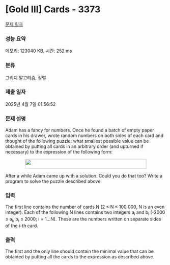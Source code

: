 # [Gold III] Cards - 3373 

[문제 링크](https://www.acmicpc.net/problem/3373) 

### 성능 요약

메모리: 123040 KB, 시간: 252 ms

### 분류

그리디 알고리즘, 정렬

### 제출 일자

2025년 4월 7일 01:56:52

### 문제 설명

<p>Adam has a fancy for numbers. Once he found a batch of empty paper cards in his drawer, wrote random numbers on both sides of each card and thought of the following puzzle: what smallest possible value can be obtained by putting all cards in an arbitrary order (and upturned if necessary) to the expression of the following form:</p>

<p style="text-align: center;"><img alt="" src="https://upload.acmicpc.net/29e51235-3c2e-4e9d-832c-f11ecd33350c/-/preview/" style="width: 381px; height: 30px;"></p>

<p>After a while Adam came up with a solution. Could you do that too? Write a program to solve the puzzle described above.</p>

### 입력 

 <p>The first line contains the number of cards N (2 ≤ N ≤ 100 000, N is an even integer). Each of the following N lines contains two integers a<sub>i</sub> and b<sub>i</sub> (-2000 ≤ a<sub>i</sub>, b<sub>i</sub> ≤ 2000; i = 1…N). These are the numbers written on separate sides of the i-th card.</p>

### 출력 

 <p>The first and the only line should contain the minimal value that can be obtained by putting all the cards to the expression as described above.</p>

